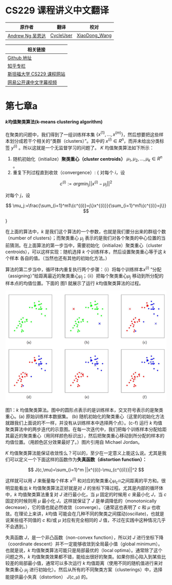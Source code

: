 # CS229 课程讲义中文翻译

| 原作者 | 翻译 | 校对 |
| --- | --- | --- |
| [Andrew Ng  吴恩达](http://www.andrewng.org/) | [CycleUser](https://www.zhihu.com/people/cycleuser/columns) | [XiaoDong_Wang](https://github.com/Dongzhixiao) |


|相关链接|
|---|
|[Github 地址](https://github.com/Kivy-CN/Stanford-CS-229-CN)|
|[知乎专栏](https://zhuanlan.zhihu.com/MachineLearn)|
|[斯坦福大学 CS229 课程网站](http://cs229.stanford.edu/)|
|[网易公开课中文字幕视频](http://open.163.com/movie/2008/1/M/C/M6SGF6VB4_M6SGHFBMC.html)|


# 第七章a

#### $k$均值聚类算法(k-means clustering algorithm)

在聚类的问题中，我们得到了一组训练样本集 $\{x^{(1)},...,x^{(m)}\}$，然后想要把这些样本划分成若干个相关的“类群（clusters）”。其中的 $x^{(i)}\in R^n$，而并未给出分类标签 $y^{(i)}$ 。所以这就是一个无监督学习的问题了。
$K$ 均值聚类算法如下所示：
1. 随机初始化（initialize）**聚类重心（cluster centroids）** $\mu_1, \mu_2,..., \mu_k\in R^n$ 。 
2. 重复下列过程直到收敛（convergence）: { 
对每个 $i$，设 

$$
c^{(i)}:=arg\min_j||x^{(i)}-\mu_j||^2
$$

对每个 $j$，设 

$$
\mu_j:=\frac{\sum_{i=1}^m1\{c^{(i)}=j\}x^{(i)}}{\sum_{i=1}^m1\{c^{(i)}=j\}}
$$

} 

在上面的算法中，$k$ 是我们这个算法的一个参数，也就是我们要分出来的群组个数（number of clusters）；而聚类重心 $\mu_j$ 表示的是我们对各个聚类的中心位置的当前猜测。在上面算法的第一步当中，需要初始化（initialize）聚类重心（cluster centroids），可以这样实现：随机选择 $k$ 个训练样本，然后设置聚类重心等于这 $k$ 个样本 各自的值。（当然也还有其他的初始化方法。） 

算法的第二步当中，循环体内重复执行两个步骤：（i）将每个训练样本$x^{(i)}$ “分配（assigning）”给距离最近的聚类重心$\mu_j$；（ii）把每个聚类重心$\mu_j$ 移动到所分配的样本点的均值位置。下面的 图1 就展示了运行 $k$均值聚类算法的过程。

![](../img/cs229note7af1.png)

图1：$k$ 均值聚类算法。图中的圆形点表示的是训练样本，交叉符号表示的是聚类重心。(a) 原始训练样本数据集。 (b) 随机初始化的聚类重心（这里的初始化方法就跟我们上面说的不一样，并没有从训练样本中选择两个点）。(c-f) 运行 $k$ 均值聚类算法中的两步迭代的示意图。在每一次迭代中，我们把每个训练样本分配给距其最近的聚类重心（用同样颜色标识出），然后把聚类重心移动到所分配的样本的均值位置。（用颜色区分效果最好了。）图片引用自 Michael Jordan。

$K$ 均值聚类算法能保证收敛性么？可以的，至少在一定意义上能这么说。尤其是我们可以定义一个下面这样的函数作为**失真函数（distortion function）：**

$$
J(c,\mu)=\sum_{i=1}^m ||x^{(i)}-\mu_{c^{(i)}}||^2
$$

这样就可以用 $J$ 来衡量每个样本 $x^{(i)}$ 和对应的聚类重心$\mu_{c^{(i)}}$之间距离的平方和。很明显能看出 $k$ 均值聚类算法正好就是对 $J$ 的坐标下降过程。尤其是内部的循环体中，$k$ 均值聚类算法重复对 $J$ 进行最小化，当 $\mu$ 固定的时候用 $c$ 来最小化 $J$，当 $c$ 固定的时候则用 $\mu$ 最小化 $J$。这样就保证了 $J$ 是单调降低的（monotonically decrease），它的值也就必然收敛（converge）。（通常这也表明了 $c$ 和 $\mu$ 也收敛。在理论上来讲，$k$均值 可能会在几种不同的聚类之间摆动(oscillate)，也就是说某些组不同值的 $c$ 和/或 $\mu$ 对应有完全相同的 $J$ 值，不过在实践中这种情况几乎不会遇到。）

失真函数 $J$，是一个非凸函数（non-convex function），所以对 $J$ 进行坐标下降（coordinate descent）并不一定能够收敛到全局最小值（global minimum）。也就是说，$k$ 均值聚类算法可能只是局部最优的（local optima）。通常除了这个问题之外，$k$ 均值聚类效果都不错，能给出很好的聚类。如果你担心陷入到某些比较差的局部最小值，通常可以多次运行 $k$ 均值距离（使用不同的随机值进行来对聚类重心 $\mu_j$ 进行初始化）。然后从所有的不同聚类方案（clusterings）中，选择能提供最小失真（distortion） $J(c,\mu)$ 的。
